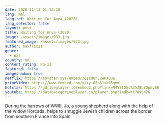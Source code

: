 ```yaml
---
date: 2020-11-13 01:12:20
lang: mal
lang-ref: Waiting for Anya (2020)
lang_selector: false
layout: post
title: Waiting for Anya (2020)
image: /assets/images/933.jpg
featured_image: /assets/images/933.jpg
author: maxflix21
genre:
  - War
country: UK
content_rating: PG-13
featured: false
imageshadow: true
netflix: https://movstar.xyz/embed/3CszdUnLxWMXOua
primeVideo: https://www.fembed.com/v/xy-05h51xk05qnm
hotstar: https://gdriveplayer.to/embed2.php?link=N4V8tDSc%252BLZDpmyB6llSrgwrXz9t1SBWRQxo1vbR4lbivjMSnvRlMu%252Fhg7iRrskvVb0KTnkrKJ9QmqByA%252FjVhhWz00l4CmqYvo0htvnWHkw0cfxROiE5JuV24kD6TQkzcsWcY3YWFwTX76DvZ3Mx5hrfno4hVesvMzrIz11a1WrAGyG3UDj7xdNqaNt%252FeN5K7wjlyDwyJMqkprXj4mzmY9%252B8htowW8fsykc40%252FXa6VR2SVvGQwYtRO9%252FDVAd%252Fm0XudXZ%252BDwIwRTkwUus04ETQlpV%252Fp67tM57TG5uF46CVzYg%253D%253D
youtube: https://databasegdriveplayer.co/player.php?imdb=tt7095476
---
```

During the harrows of WWII, Jo, a young shepherd along with the help of the widow Horcada, helps to smuggle Jewish children across the border from southern France into Spain.